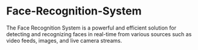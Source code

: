 # Face-Recognition-System
The Face Recognition System is a powerful and efficient solution for detecting and recognizing faces in real-time from various sources such as video feeds, images, and live camera streams. 
